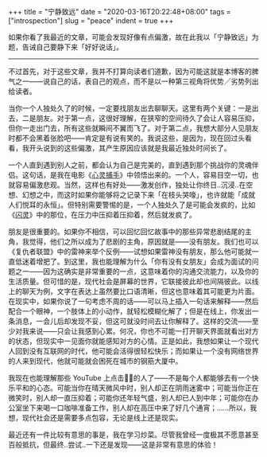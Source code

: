 +++
title = "宁静致远"
date = "2020-03-16T20:22:48+08:00"
tags = ["introspection"]
slug = "peace"
indent = true
+++

如果你看了我最近的文章，可能会发现好像有点偏激，故在此我以「宁静致远」为题，告诫自己要静下来「好好说话」。

---

不过首先，对于这些文章，我并不打算向读者们道歉，因为可能这就是本博客的脾气之一——说自己的话，表自己的观点，而不是以一种第三视角将优势╱劣势列出给读者。

当你一个人独处久了的时候，一定要找朋友出去聊聊天。这里有两个关键：一是出去，二是朋友。对于第一点，这很好理解，在狭窄的空间待久了会让人容易压抑，但你一走出门去，所有这些就瞬间不翼而飞了。对于第二点，我想大部分人见朋友时都不会黑着张脸吧——肯定是有说有笑的。我说这些，是因为，现在回过头看看，我开头说到的这些偏激，其产生原因应该就是我最近独处时间长了。

一个人直到遇到别人之前，都会认为自己是完美的，直到遇到那个挑战你的灵魂伴侣。这句话，是我在电影《[心灵捕手](https://en.wikipedia.org/wiki/Good_Will_Hunting)》中领悟出来的。一个人，容易目空一切，也就容易偏激悲观。当然，这样也有好处——激发创作，独处让你终日..沉浸..在空想、幻想之中，而这时如果你能够将之记录下来「在枝头哭嚎」，也许就能「成就人们悦耳的永恒」。但特别需要警惕的是，一个人独处久了是可能会发疯的，比如《[闪灵](https://en.wikipedia.org/wiki/The_Shining_(film))》中的那位，在压力中压抑着压抑着，然后就发疯了。

朋友是很重要的。如果你不相信，可以回忆回忆故事中的那些异常悲剧结尾的主角，我觉得，他们之所以成为了悲剧的主角，原因就是——没有朋友。我们也可以《复仇者联盟》中的雷神来举个反例——试想如果雷神没有朋友，那么他可能就一直低迷着增肥了。到这里，我也能理解为什么「你有没有女朋友」会成为面试的问题之一——因为这确实是非常重要的一点，这意味着你的沟通交流能力，以及你的生活质量。但可惜的是，现代社会是屏幕的世界，它联接彼此却也间隔彼此。以线上的聊天为例，文字在表达上虽然要比口语清晰，但这也意味着其可能更为片面。在现实中，如果你说了一句考虑不周的话——可以马上插入一句话来解释——然后配合一个眼神，一个肢体上的小动作，就轻松模糊化解了；但是在线上，你发出一条消息，一会儿后却发现不妥，但这可就没时间去让你解释了。这样的交流——至少对我来说——只会让我感到心累。何况，你也不可能一打开聊天界面就看出对方的状态，但现实中一见面你就能感知对方的心情。正是如此，我想如果让一个现代人回到没有互联网的时代，他可能会活得很轻松快乐；而如果让一个没有网络世界的人来到现代，他就可能就会困死在城市的钢筋大厦中。

我现在也能理解那些 YouTube 上点击👎🏻的人了——不是每个人都能够去有一个快乐平和的心态。可能当你在晴天微风中时，别人却正在阴雨迷雾中；可能当你正在微笑时，别人却一直压抑着；可能你还年轻气盛，别人却已人到中年；可能你在办公室坐下来喝一口咖啡准备工作，别人却在高压中来了好几个通宵；……所以，我想，现代社会还是需要多点包容，无论是线上还是现实。

最近还有一件比较有意思的事是，我在学习炒菜。尽管我曾经一度极其不愿意甚至百般抵抗，但最终..尝试..一下还是发现——这是非常有意思的体验！
